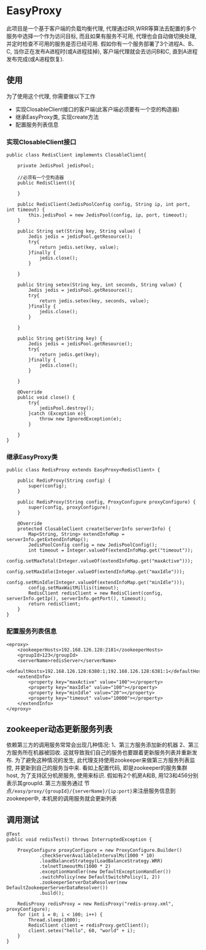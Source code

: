 # EasyProxy

此项目是一个基于客户端的负载均衡代理, 代理通过RR,WRR等算法去配置的多个服务中选择一个作为访问目标, 而且如果有服务不可用, 代理也会自动做切换处理, 并定时检查不可用的服务是否已经可用.
假如你有一个服务部署了3个进程A、B、C, 当你正在发布A进程时(或A进程挂掉), 客户端代理就会去访问B和C, 直到A进程发布完成(或A进程恢复).

## 使用

为了使用这个代理, 你需要做以下工作
* 实现ClosableClient接口的客户端(此客户端必须要有一个空的构造器)
* 继承EasyProxy类, 实现create方法
* 配置服务列表信息

### 实现ClosableClient接口

    public class RedisClient implements ClosableClient{

        private JedisPool jedisPool;

        //必须有一个空构造器
        public RedisClient(){

        }

        public RedisClient(JedisPoolConfig config, String ip, int port, int timeout) {
            this.jedisPool = new JedisPool(config, ip, port, timeout);
        }

        public String set(String key, String value) {
            Jedis jedis = jedisPool.getResource();
            try{
                return jedis.set(key, value);
            }finally {
                jedis.close();
            }

        }

        public String setex(String key, int seconds, String value) {
            Jedis jedis = jedisPool.getResource();
            try{
                return jedis.setex(key, seconds, value);
            }finally {
                jedis.close();
            }

        }

        public String get(String key) {
            Jedis jedis = jedisPool.getResource();
            try{
                return jedis.get(key);
            }finally {
                jedis.close();
            }

        }

        @Override
        public void close() {
            try{
                jedisPool.destroy();
            }catch (Exception e){
                throw new IgnoredException(e);
            }

        }
    }

### 继承EasyProxy类

    public class RedisProxy extends EasyProxy<RedisClient> {

        public RedisProxy(String config) {
            super(config);
        }

        public RedisProxy(String config, ProxyConfigure proxyConfigure) {
            super(config, proxyConfigure);
        }

        @Override
        protected ClosableClient create(ServerInfo serverInfo) {
            Map<String, String> extendInfoMap = serverInfo.getExtendInfoMap();
            JedisPoolConfig config = new JedisPoolConfig();
            int timeout = Integer.valueOf(extendInfoMap.get("timeout"));
            config.setMaxTotal(Integer.valueOf(extendInfoMap.get("maxActive")));
            config.setMaxIdle(Integer.valueOf(extendInfoMap.get("maxIdle")));
            config.setMinIdle(Integer.valueOf(extendInfoMap.get("minIdle")));
            config.setMaxWaitMillis(timeout);
            RedisClient redisClient = new RedisClient(config, serverInfo.getIp(), serverInfo.getPort(), timeout);
            return redisClient;
        }
    }

### 配置服务列表信息

    <eproxy>
        <zookeeperHosts>192.168.126.128:2181</zookeeperHosts>
        <groupId>123</groupId>
        <serverName>redisServer</serverName>
        <defaultHosts>192.168.126.128:6380:1;192.168.126.128:6381:1</defaultHosts>
        <extendInfo>
            <property key="maxActive" value="100"></property>
            <property key="maxIdle" value="100"></property>
            <property key="minIdle" value="20"></property>
            <property key="timeout" value="10000"></property>
        </extendInfo>
    </eproxy>

## zookeeper动态更新服务列表

依赖第三方的调用服务常常会出现几种情况: 1、第三方服务添加新的机器 2、第三方服务所在机器被回收. 这就导致我们自己的服务也要跟着更新服务列表并重新发布. 为了避免这种情况的发生,
此代理支持使用zookeeper来做第三方服务列表监控, 并更新到自己的服务当中来.
看如上配置代码, <zookeeperHosts>即是zookeeper的服务集群host, 为了支持区分机房服务, 使用<groupId>来标识. 假如有2个机房A和B, 用123和456分别表示其groupId. 第三方服务通过
节点`/easy/proxy/{groupId}/{serverName}/{ip:port}`来注册服务信息到zookeeper中, 本机房的调用服务就会更新列表

## 调用测试

    @Test
    public void redisTest() throws InterruptedException {

        ProxyConfigure proxyConfigure = new ProxyConfigure.Builder()
                .checkServerAvailableIntervalMs(1000 * 10)
                .loadBalanceStrategy(LoadBalanceStrategy.WRR)
                .telnetTimeoutMs(1000 * 2)
                .exceptionHandler(new DefaultExceptionHandler())
                .switchPolicy(new DefaultSwitchPolicy(1, 2))
                .zookeeperServerDataResolver(new DefaultZookeeperServerDataResolver())
                .build();

        RedisProxy redisProxy = new RedisProxy("redis-proxy.xml", proxyConfigure);
        for (int i = 0; i < 100; i++) {
            Thread.sleep(1000);
            RedisClient client = redisProxy.getClient();
            client.setex("hello", 60, "world" + i);
        }
    }